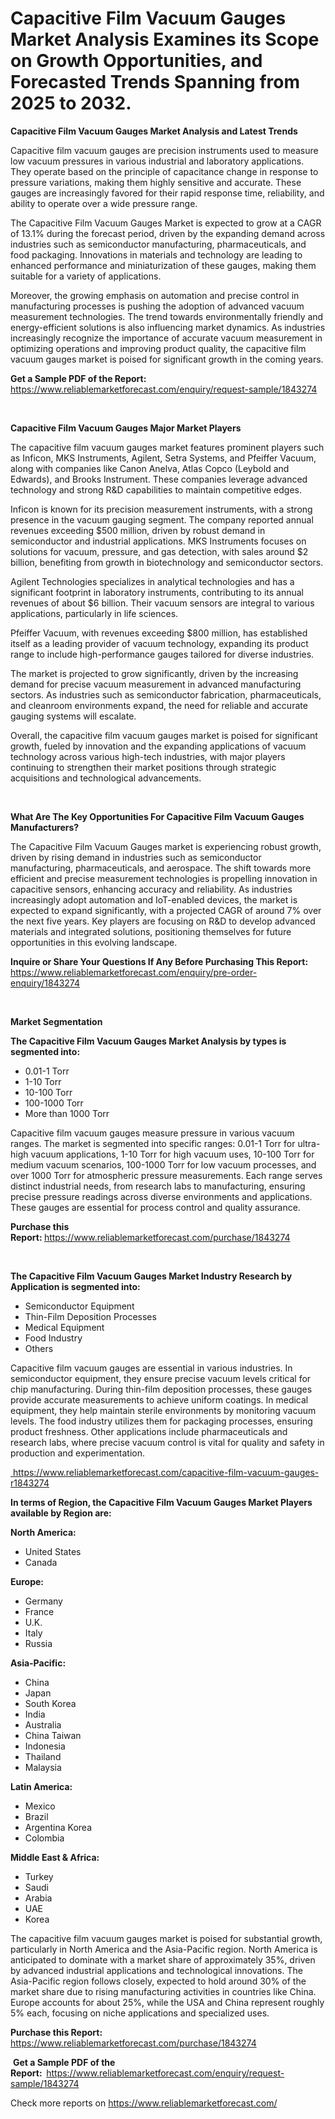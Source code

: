 <p><h1>Capacitive Film Vacuum Gauges Market Analysis Examines its Scope on Growth Opportunities, and Forecasted Trends Spanning from 2025 to 2032.</h1></p><p><strong>Capacitive Film Vacuum Gauges Market Analysis and Latest Trends</strong></p>
<p><p>Capacitive film vacuum gauges are precision instruments used to measure low vacuum pressures in various industrial and laboratory applications. They operate based on the principle of capacitance change in response to pressure variations, making them highly sensitive and accurate. These gauges are increasingly favored for their rapid response time, reliability, and ability to operate over a wide pressure range.</p><p>The Capacitive Film Vacuum Gauges Market is expected to grow at a CAGR of 13.1% during the forecast period, driven by the expanding demand across industries such as semiconductor manufacturing, pharmaceuticals, and food packaging. Innovations in materials and technology are leading to enhanced performance and miniaturization of these gauges, making them suitable for a variety of applications.</p><p>Moreover, the growing emphasis on automation and precise control in manufacturing processes is pushing the adoption of advanced vacuum measurement technologies. The trend towards environmentally friendly and energy-efficient solutions is also influencing market dynamics. As industries increasingly recognize the importance of accurate vacuum measurement in optimizing operations and improving product quality, the capacitive film vacuum gauges market is poised for significant growth in the coming years.</p></p>
<p><strong>Get a Sample PDF of the Report:&nbsp;</strong> <a href="https://www.reliablemarketforecast.com/enquiry/request-sample/1843274?utm_campaign=3539&utm_medium=2&utm_source=Github&utm_content=ia&utm_term=12042025&utm_id=capacitive-film-vacuum-gauges">https://www.reliablemarketforecast.com/enquiry/request-sample/1843274</a></p>
<p>&nbsp;</p>
<p><strong>Capacitive Film Vacuum Gauges Major Market Players</strong></p>
<p><p>The capacitive film vacuum gauges market features prominent players such as Inficon, MKS Instruments, Agilent, Setra Systems, and Pfeiffer Vacuum, along with companies like Canon Anelva, Atlas Copco (Leybold and Edwards), and Brooks Instrument. These companies leverage advanced technology and strong R&D capabilities to maintain competitive edges.</p><p>Inficon is known for its precision measurement instruments, with a strong presence in the vacuum gauging segment. The company reported annual revenues exceeding $500 million, driven by robust demand in semiconductor and industrial applications. MKS Instruments focuses on solutions for vacuum, pressure, and gas detection, with sales around $2 billion, benefiting from growth in biotechnology and semiconductor sectors.</p><p>Agilent Technologies specializes in analytical technologies and has a significant footprint in laboratory instruments, contributing to its annual revenues of about $6 billion. Their vacuum sensors are integral to various applications, particularly in life sciences.</p><p>Pfeiffer Vacuum, with revenues exceeding $800 million, has established itself as a leading provider of vacuum technology, expanding its product range to include high-performance gauges tailored for diverse industries.</p><p>The market is projected to grow significantly, driven by the increasing demand for precise vacuum measurement in advanced manufacturing sectors. As industries such as semiconductor fabrication, pharmaceuticals, and cleanroom environments expand, the need for reliable and accurate gauging systems will escalate.</p><p>Overall, the capacitive film vacuum gauges market is poised for significant growth, fueled by innovation and the expanding applications of vacuum technology across various high-tech industries, with major players continuing to strengthen their market positions through strategic acquisitions and technological advancements.</p></p>
<p>&nbsp;</p>
<p><strong>What Are The Key Opportunities For Capacitive Film Vacuum Gauges Manufacturers?</strong></p>
<p><p>The Capacitive Film Vacuum Gauges market is experiencing robust growth, driven by rising demand in industries such as semiconductor manufacturing, pharmaceuticals, and aerospace. The shift towards more efficient and precise measurement technologies is propelling innovation in capacitive sensors, enhancing accuracy and reliability. As industries increasingly adopt automation and IoT-enabled devices, the market is expected to expand significantly, with a projected CAGR of around 7% over the next five years. Key players are focusing on R&D to develop advanced materials and integrated solutions, positioning themselves for future opportunities in this evolving landscape.</p></p>
<p><strong>Inquire or Share Your Questions If Any Before Purchasing This Report:</strong> <a href="https://www.reliablemarketforecast.com/enquiry/pre-order-enquiry/1843274?utm_campaign=3539&utm_medium=2&utm_source=Github&utm_content=ia&utm_term=12042025&utm_id=capacitive-film-vacuum-gauges">https://www.reliablemarketforecast.com/enquiry/pre-order-enquiry/1843274</a></p>
<p>&nbsp;</p>
<p><strong>Market Segmentation</strong></p>
<p><strong>The Capacitive Film Vacuum Gauges Market Analysis by types is segmented into:</strong></p>
<p><ul><li>0.01-1 Torr</li><li>1-10 Torr</li><li>10-100 Torr</li><li>100-1000 Torr</li><li>More than 1000 Torr</li></ul></p>
<p><p>Capacitive film vacuum gauges measure pressure in various vacuum ranges. The market is segmented into specific ranges: 0.01-1 Torr for ultra-high vacuum applications, 1-10 Torr for high vacuum uses, 10-100 Torr for medium vacuum scenarios, 100-1000 Torr for low vacuum processes, and over 1000 Torr for atmospheric pressure measurements. Each range serves distinct industrial needs, from research labs to manufacturing, ensuring precise pressure readings across diverse environments and applications. These gauges are essential for process control and quality assurance.</p></p>
<p><strong>Purchase this Report:&nbsp;</strong><a href="https://www.reliablemarketforecast.com/purchase/1843274?utm_campaign=3539&utm_medium=2&utm_source=Github&utm_content=ia&utm_term=12042025&utm_id=capacitive-film-vacuum-gauges">https://www.reliablemarketforecast.com/purchase/1843274</a></p>
<p>&nbsp;</p>
<p><strong>The Capacitive Film Vacuum Gauges Market Industry Research by Application is segmented into:</strong></p>
<p><ul><li>Semiconductor Equipment</li><li>Thin-Film Deposition Processes</li><li>Medical Equipment</li><li>Food Industry</li><li>Others</li></ul></p>
<p><p>Capacitive film vacuum gauges are essential in various industries. In semiconductor equipment, they ensure precise vacuum levels critical for chip manufacturing. During thin-film deposition processes, these gauges provide accurate measurements to achieve uniform coatings. In medical equipment, they help maintain sterile environments by monitoring vacuum levels. The food industry utilizes them for packaging processes, ensuring product freshness. Other applications include pharmaceuticals and research labs, where precise vacuum control is vital for quality and safety in production and experimentation.</p></p>
<p><a href="https://www.reliablemarketforecast.com/capacitive-film-vacuum-gauges-r1843274?utm_campaign=3539&utm_medium=2&utm_source=Github&utm_content=ia&utm_term=12042025&utm_id=capacitive-film-vacuum-gauges">&nbsp;https://www.reliablemarketforecast.com/capacitive-film-vacuum-gauges-r1843274</a></p>
<p><strong>In terms of Region, the Capacitive Film Vacuum Gauges Market Players available by Region are:</strong></p>
<p>
    <p> <strong> North America: </strong>
        <ul>
            <li>United States</li>
            <li>Canada</li>
        </ul>
        </p> 
    <p> <strong> Europe: </strong>
        <ul>
            <li>Germany</li>
            <li>France</li>
            <li>U.K.</li>
            <li>Italy</li>
            <li>Russia</li>
        </ul>
        </p> 
    <p> <strong> Asia-Pacific: </strong>
        <ul>
            <li>China</li>
            <li>Japan</li>
            <li>South Korea</li>
            <li>India</li>
            <li>Australia</li>
            <li>China Taiwan</li>
            <li>Indonesia</li>
            <li>Thailand</li>
            <li>Malaysia</li>
        </ul>
        </p> 
    <p> <strong> Latin America: </strong>
        <ul>
            <li>Mexico</li>
            <li>Brazil</li>
            <li>Argentina Korea</li>
            <li>Colombia</li>
        </ul>
        </p> 
    <p> <strong> Middle East & Africa: </strong>
        <ul>
            <li>Turkey</li>
            <li>Saudi</li>
            <li>Arabia</li>
            <li>UAE</li>
            <li>Korea</li>
        </ul>
    </p>
    </p>
<p><p>The capacitive film vacuum gauges market is poised for substantial growth, particularly in North America and the Asia-Pacific region. North America is anticipated to dominate with a market share of approximately 35%, driven by advanced industrial applications and technological innovations. The Asia-Pacific region follows closely, expected to hold around 30% of the market share due to rising manufacturing activities in countries like China. Europe accounts for about 25%, while the USA and China represent roughly 5% each, focusing on niche applications and specialized uses.</p></p>
<p><strong>Purchase this Report: </strong><a href="https://www.reliablemarketforecast.com/purchase/1843274?utm_campaign=3539&utm_medium=2&utm_source=Github&utm_content=ia&utm_term=12042025&utm_id=capacitive-film-vacuum-gauges">https://www.reliablemarketforecast.com/purchase/1843274</a></p>
<p>&nbsp;<strong>Get a Sample PDF of the Report:&nbsp;&nbsp;</strong><a href="https://www.reliablemarketforecast.com/enquiry/request-sample/1843274?utm_campaign=3539&utm_medium=2&utm_source=Github&utm_content=ia&utm_term=12042025&utm_id=capacitive-film-vacuum-gauges">https://www.reliablemarketforecast.com/enquiry/request-sample/1843274</a></p>
<p><strong></strong></p>
<p>Check more reports on <a href="https://www.reliablemarketforecast.com/?utm_campaign=3539&utm_medium=2&utm_source=Github&utm_content=ia&utm_term=12042025&utm_id=capacitive-film-vacuum-gauges">https://www.reliablemarketforecast.com/</a></p>
